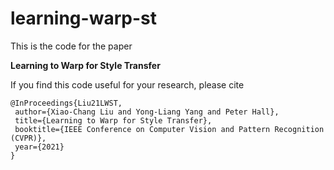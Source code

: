 # learning-warp-st

This is the code for the paper

**Learning to Warp for Style Transfer**

If you find this code useful for your research, please cite

```
@InProceedings{Liu21LWST, 
 author={Xiao-Chang Liu and Yong-Liang Yang and Peter Hall},
 title={Learning to Warp for Style Transfer},
 booktitle={IEEE Conference on Computer Vision and Pattern Recognition (CVPR)},
 year={2021}
}
```
